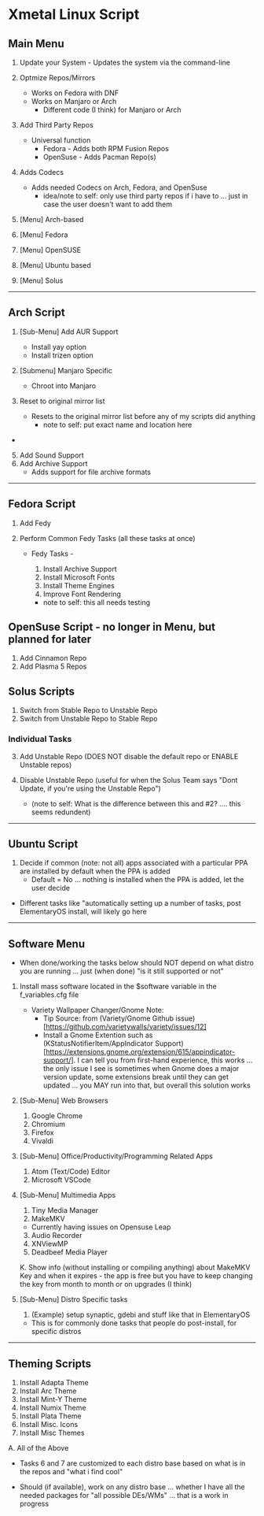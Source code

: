 # Xmetal Linux Script

## Main Menu 
1.   Update your System
    - Updates the system via the command-line
  
2.  Optmize Repos/Mirrors
    - Works on Fedora with DNF
    - Works on Manjaro or Arch
      - Different code (I think) for Manjaro or Arch 
  
3. Add Third Party Repos
   - Universal function
     - Fedora - Adds both RPM Fusion Repos 
     - OpenSuse - Adds Pacman Repo(s)

4.  Adds Codecs
    - Adds needed Codecs on Arch, Fedora, and OpenSuse
      - idea/note to self: only use third party repos if i have to ... just in case the user doesn't want to add them

5.  [Menu] Arch-based
6.  [Menu] Fedora
7.  [Menu] OpenSUSE
8.  [Menu] Ubuntu based
9.  [Menu] Solus

--- 
## Arch Script

1. [Sub-Menu] Add AUR Support 
    - Install yay option
    - Install trizen option
2. [Submenu] Manjaro Specific
    - Chroot into Manjaro 
  
3.  Reset to original mirror list
    - Resets to the original mirror list before any of my scripts did anything 
      - note to self: put exact name and location here 
- 
5. Add Sound Support
6. Add Archive Support
    - Adds support for file archive formats 

--- 

## Fedora Script

1. Add Fedy
   
2. Perform Common Fedy Tasks (all these tasks at once)
    - Fedy Tasks -
      1. Install Archive Support
      2. Install Microsoft Fonts
      3. Install Theme Engines
      4. Improve Font Rendering

      - note to self: this all needs testing 


## OpenSuse Script - no longer in Menu, but planned for later 

1. Add Cinnamon Repo
2. Add Plasma 5 Repos

## Solus Scripts 

1.  Switch from Stable Repo to Unstable Repo
2.  Switch from Unstable Repo to Stable Repo

### Individual Tasks

3. Add Unstable Repo (DOES NOT disable the default repo or ENABLE Unstable repos)

4. Disable Unstable Repo (useful for when the Solus Team says "Dont Update, if you're using the Unstable Repo")
   - (note to self: What is the difference between this and #2? .... this seems redundent)

---
## Ubuntu Script

1. Decide if common (note: not all) apps associated with a particular PPA are installed by default when the PPA is added
    - Default = No ... nothing is installed when the PPA is added, let the user decide

- Different tasks like "automatically setting up a number of tasks, post ElementaryOS install, will likely go here

--- 
## Software Menu 
- When done/working the tasks below should NOT depend on what distro you are running ... just (when done) "is it still supported or not" 


1. Install mass software located in the $software variable in the f_variables.cfg file 
    - Variety Wallpaper Changer/Gnome Note: 
        - Tip Source: from (Variety/Gnome Github issue)[https://github.com/varietywalls/variety/issues/12]
        - Install a Gnome Extention such as (KStatusNotifierItem/AppIndicator Support)[https://extensions.gnome.org/extension/615/appindicator-support/].  I can tell you from first-hand experience, this works ... the only issue I see is sometimes when Gnome does a major version update, some extensions break until they can get updated ... you MAY run into that, but overall this solution works 

2. [Sub-Menu] Web Browsers 
   1. Google Chrome
   2. Chromium
   3. Firefox
   4. Vivaldi 

3. [Sub-Menu] Office/Productivity/Programming Related Apps
   1. Atom (Text/Code) Editor
   2. Microsoft VSCode

4. [Sub-Menu] Multimedia Apps
   1. Tiny Media Manager 
   2. MakeMKV
    -  Currently having issues on Opensuse Leap 
   3. Audio Recorder 
   4. XNViewMP 
   5. Deadbeef Media Player 

    K. Show info (without installing or compiling anything) about MakeMKV Key and when it expires
        - the app is free but you have to keep changing the key from month to month or on upgrades (I think)

5. [Sub-Menu] Distro Specific tasks
   1. (Example) setup synaptic, gdebi and stuff like that in ElementaryOS
   
   - This is for commonly done tasks that people do post-install, for specific distros 

--- 
## Theming Scripts 

1. Install Adapta Theme
2. Install Arc Theme
3. Install Mint-Y Theme
4. Install Numix Theme
5. Install Plata Theme
6. Install Misc. Icons
7. Install Misc Themes 

A. All of the Above

- Tasks 6 and 7 are customized to each distro base based on what is in the repos and "what i find cool" 

- Should (if available), work on any distro base ... whether I have all the needed packages for "all possible DEs/WMs" ... that is a work in progress